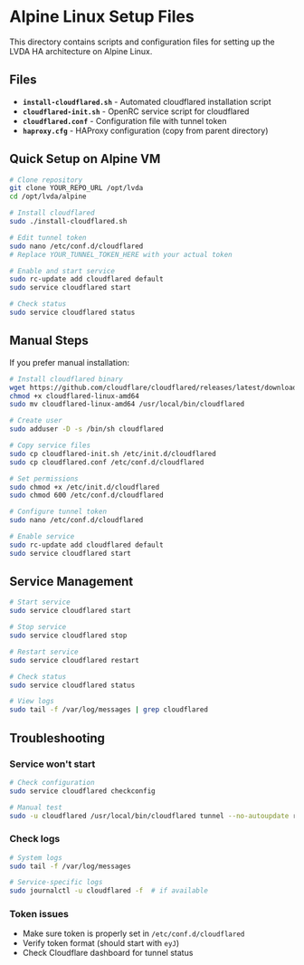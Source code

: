 # Alpine Linux Setup Files

This directory contains scripts and configuration files for setting up the LVDA HA architecture on Alpine Linux.

## Files

- **`install-cloudflared.sh`** - Automated cloudflared installation script
- **`cloudflared-init.sh`** - OpenRC service script for cloudflared  
- **`cloudflared.conf`** - Configuration file with tunnel token
- **`haproxy.cfg`** - HAProxy configuration (copy from parent directory)

## Quick Setup on Alpine VM

```bash
# Clone repository
git clone YOUR_REPO_URL /opt/lvda
cd /opt/lvda/alpine

# Install cloudflared
sudo ./install-cloudflared.sh

# Edit tunnel token
sudo nano /etc/conf.d/cloudflared
# Replace YOUR_TUNNEL_TOKEN_HERE with your actual token

# Enable and start service
sudo rc-update add cloudflared default
sudo service cloudflared start

# Check status
sudo service cloudflared status
```

## Manual Steps

If you prefer manual installation:

```bash
# Install cloudflared binary
wget https://github.com/cloudflare/cloudflared/releases/latest/download/cloudflared-linux-amd64
chmod +x cloudflared-linux-amd64
sudo mv cloudflared-linux-amd64 /usr/local/bin/cloudflared

# Create user
sudo adduser -D -s /bin/sh cloudflared

# Copy service files
sudo cp cloudflared-init.sh /etc/init.d/cloudflared
sudo cp cloudflared.conf /etc/conf.d/cloudflared

# Set permissions
sudo chmod +x /etc/init.d/cloudflared
sudo chmod 600 /etc/conf.d/cloudflared

# Configure tunnel token
sudo nano /etc/conf.d/cloudflared

# Enable service
sudo rc-update add cloudflared default
sudo service cloudflared start
```

## Service Management

```bash
# Start service
sudo service cloudflared start

# Stop service
sudo service cloudflared stop

# Restart service
sudo service cloudflared restart

# Check status
sudo service cloudflared status

# View logs
sudo tail -f /var/log/messages | grep cloudflared
```

## Troubleshooting

### Service won't start
```bash
# Check configuration
sudo service cloudflared checkconfig

# Manual test
sudo -u cloudflared /usr/local/bin/cloudflared tunnel --no-autoupdate run --token YOUR_TOKEN
```

### Check logs
```bash
# System logs
sudo tail -f /var/log/messages

# Service-specific logs
sudo journalctl -u cloudflared -f  # if available
```

### Token issues
- Make sure token is properly set in `/etc/conf.d/cloudflared`
- Verify token format (should start with `eyJ`)
- Check Cloudflare dashboard for tunnel status